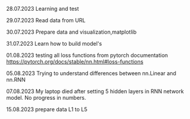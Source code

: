 28.07.2023
Learning and test

29.07.2023
Read data from URL

30.07.2023
Prepare data and visualization,matplotlib

31.07.2023
Learn how to build model's

01.08.2023
testing all loss functions from pytorch documentation
https://pytorch.org/docs/stable/nn.html#loss-functions

05.08.2023
Trying to understand differences between nn.Linear and nn.RNN

07.08.2023
My laptop died after setting 5 hidden layers in RNN network model.
No progress in numbers.

15.08.2023
prepare data L1 to L5